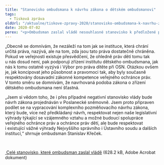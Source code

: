 ```yaml
---
title: "Stanovisko ombudsmana k návrhu zákona o dětském ombudsmanovi"
tags:
  - Tisková zpráva
oldUrl: "/aktualne/tiskove-zpravy-2020/stanovisko-ombudsmana-k-navrhu-zakona-o-detskem-ombudsmanovi"
date: 2020-07-02
perex: "<p>Ombudsman zaslal vládě nesouhlasné stanovisko k předložené podobě návrhu zákona o zřízení ochránce práv dětí. Výhrady se netýkají zřízení dětského ombudsmana samotného, ale pouze tohoto konkrétního návrhu zákona, který předpokládá přenesení veškeré agendy veřejného ochránce práv na dětského ombudsmana podle kritéria věku.</p>"
---
```


<!-- imported from the old website -->

<p>„Obecně se domnívám, že nezáleží na tom jak se instituce, která chrání určitá práva, nazývá, ale na tom, zda jsou tato práva dostatečně chráněna. Pokud ve veřejnosti existuje přesvědčení, že ohledně práv dětí tomu tak u nás dosud není, pak podporuji zřízení institutu dětského ombudsmana, jak nás k tomu ostatně vyzývá i Výbor pro práva dítěte při OSN. Otázkou ovšem je, jak koncipovat jeho působnost a pravomoci tak, aby byly současně respektovány dosavadní zákonné kompetence veřejného ochránce práv. V tomto směru se domnívám, že navrhovaná podoba zákona o zřízení dětského ombudsmana není šťastná.</p> <p>„Jsem si vědom toho, že i přes případné negativní stanovisko vlády bude návrh zákona projednáván v Poslanecké sněmovně. Jsem proto připraven podílet se na vypracování komplexního pozměňovacího návrhu zákona, který bude, více než předkládaný návrh, respektovat nejen naše legislativní výhrady týkající se vzájemného vztahu a možné budoucí spolupráce veřejného ochránce práv a ochránce práv dětí, ale bude respektovat i existující vážné výhrady Nejvyššího správního i Ústavního soudu a dalších institucí,“ shrnuje ombudsman Stanislav Křeček.</p> <p> </p> <p><a title="Otevření do nového okna" href="/uploads-import/Zvlastni_opravneni/Vlada/Stanovisko-detsky-ombudman.pdf" target="_blank"> Celé stanovisko, které ombudsman zaslal vládě</a> (628.2 kB, Adobe Acrobat dokument)</p>
